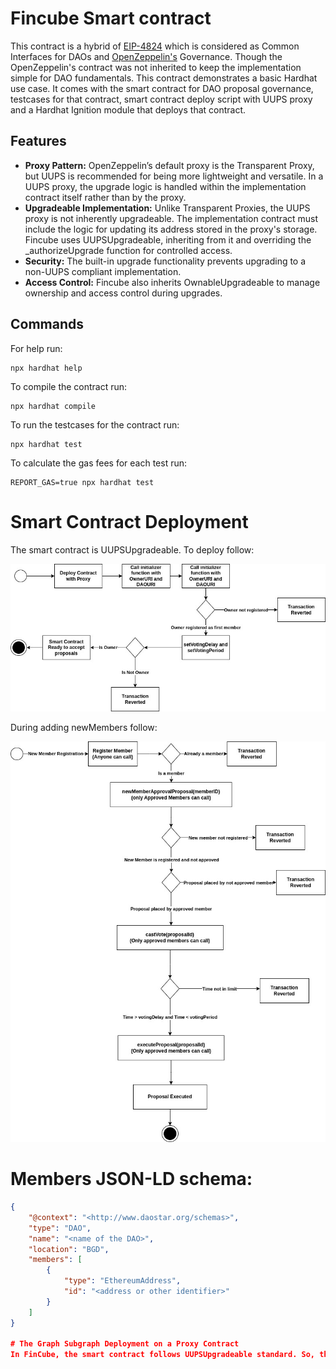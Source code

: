 # Fincube Smart contract

This contract is a hybrid of [EIP-4824](https://eips.ethereum.org/EIPS/eip-4824) which is considered as Common Interfaces for DAOs and [OpenZeppelin's](https://docs.openzeppelin.com/contracts/4.x/api/governance) Governance. Though the OpenZeppelin's contract was not inherited to keep the implementation simple for DAO fundamentals. This contract demonstrates a basic Hardhat use case. It comes with the smart contract for DAO proposal governance, testcases for that contract, smart contract deploy script with UUPS proxy and a Hardhat Ignition module that deploys that contract.

 ## Features

- **Proxy Pattern:** OpenZeppelin’s default proxy is the Transparent Proxy, but UUPS is recommended for being more lightweight and versatile. In a UUPS proxy, the upgrade logic is handled within the implementation contract itself rather than by the proxy.
- **Upgradeable Implementation:** Unlike Transparent Proxies, the UUPS proxy is not inherently upgradeable. The implementation contract must include the logic for updating its address stored in the proxy's storage. Fincube uses UUPSUpgradeable, inheriting from it and overriding the _authorizeUpgrade function for controlled access.
- **Security:** The built-in upgrade functionality prevents upgrading to a non-UUPS compliant implementation.
- **Access Control:** Fincube also inherits OwnableUpgradeable to manage ownership and access control during upgrades.

## Commands

For help run: 
```shell
npx hardhat help
```
To compile the contract run: 
```shell
npx hardhat compile
```
To run the testcases for the contract run: 
```shell
npx hardhat test
```
To calculate the gas fees for each test run:
```shell
REPORT_GAS=true npx hardhat test
```

# Smart Contract Deployment 
The smart contract is UUPSUpgradeable. To deploy follow:

![Deploy contract flow](deploy-contract.jpg)

During adding newMembers follow:

![Approve member flow](member-proposal.jpg)

# Members JSON-LD schema:
```json
{
    "@context": "<http://www.daostar.org/schemas>",
    "type": "DAO",
    "name": "<name of the DAO>",
    "location": "BGD",
    "members": [
        {
            "type": "EthereumAddress",
            "id": "<address or other identifier>"
        }
    ]
}

# The Graph Subgraph Deployment on a Proxy Contract
In FinCube, the smart contract follows UUPSUpgradeable standard. So, the subgraph needs to be deployed with some additional options. The full guide to deploying the Subgraph on a Proxy Contract can be found here: [Proxy Contract Subgraph Implementation](https://docs.google.com/presentation/d/1P009AD8E6FmC2yHQ2OeAx0qoMl3bp3beUlV3UcwpLqs/edit?usp=sharing)

